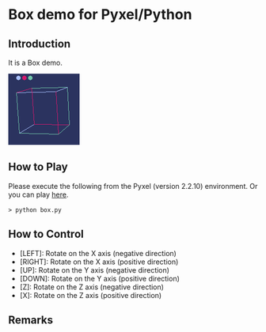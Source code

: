 # Box demo for Pyxel/Python

## Introduction

It is a Box demo.

<img src="https://github.com/jay-kumogata/FractalArts/blob/main/pyxel/box/screenshots/box02.gif" width="144">

## How to Play

Please execute the following from the Pyxel (version 2.2.10) environment.
Or you can play [here](https://kitao.github.io/pyxel/wasm/launcher/?run=jay-kumogata.FractalArts.pyxel.box.box&packages=numpy).

	> python box.py

## How to Control

- [LEFT]: Rotate on the X axis (negative direction)
- [RIGHT]: Rotate on the X axis (positive direction)
- [UP]: Rotate on the Y axis (negative direction)
- [DOWN]: Rotate on the Y axis (positive direction)
- [Z]: Rotate on the Z axis (negative direction)
- [X]: Rotate on the Z axis (positive direction)

## Remarks

